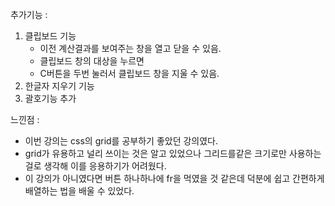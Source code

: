 추가기능 :
1. 클립보드 기능 
    - 이전 계산결과를 보여주는 창을 열고 닫을 수 있음.
    - 클립보드 창의 대상을 누르면 
    - C버튼을 두번 눌러서 클립보드 창을 지울 수 있음.
2. 한글자 지우기 기능
3. 괄호기능 추가

느낀점 : 
- 이번 강의는 css의 grid를 공부하기 좋았던 강의였다.
- grid가 유용하고 널리 쓰이는 것은 알고 있었으나 그리드를같은 크기로만 사용하는 걸로 생각해 이를 응용하기가 어려웠다.
- 이 강의가 아니였다면 버튼 하나하나에 fr을 먹였을 것 같은데 덕분에 쉽고 간편하게 배열하는 법을 배울 수 있었다.